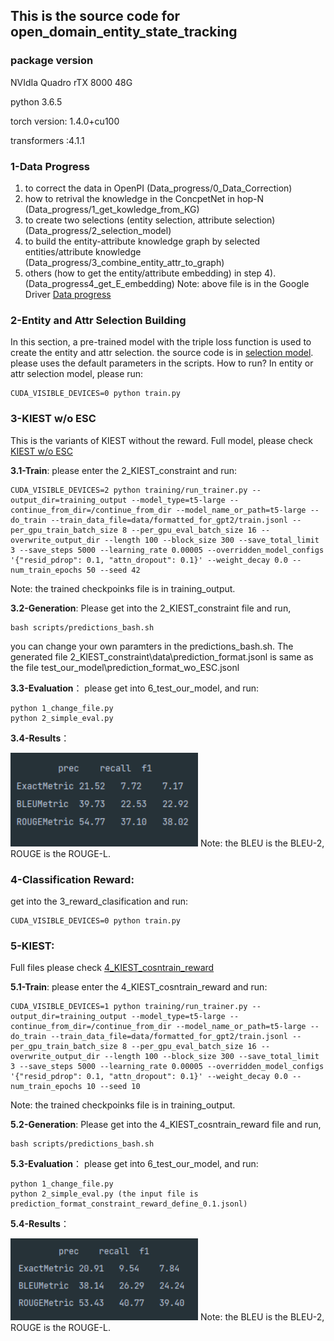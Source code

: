 ##  This is the source code for open_domain_entity_state_tracking

###  package version

NVIdIa Quadro rTX 8000 48G

python 3.6.5

torch version: 1.4.0+cu100

transformers :4.1.1

### 1-Data Progress
1) to correct the data in OpenPI (Data_progress/0_Data_Correction)
2) how to retrival the knowledge in the ConcpetNet in hop-N (Data_progress/1_get_kowledge_from_KG)
3) to create two selections (entity selection, attribute selection) (Data_progress/2_selection_model)
4) to build the  entity-attribute knowledge graph by selected entities/attribute knowledge (Data_progress/3_combine_entity_attr_to_graph)
5) others (how to get the entity/attribute embedding) in step 4).  (Data_progress4_get_E_embedding)
Note: above file is in the Google Driver [Data progress](https://drive.google.com/file/d/1aNgYVn039msTHOdjKAL0NI8nwY__z82x/view?usp=share_link)
###  2-Entity and Attr Selection Building
In  this section, a pre-trained model  with the triple loss function is used to create the entity and attr selection. the source code is in [selection model](https://drive.google.com/file/d/1OItH-PH0SMG-RCiX4mWKJBh4ZlMawRUr/view?usp=share_link).
please uses the default parameters in the scripts. How to run? In entity or attr selection model, please run:
```
CUDA_VISIBLE_DEVICES=0 python train.py
```

### 3-KIEST w/o ESC
This is the variants of KIEST without the reward.
Full model, please check [KIEST w/o ESC](https://drive.google.com/file/d/1KRPXbiUXOoDWCOvgsHZ9pLPp3Cd8vGLo/view?usp=share_link)

**3.1-Train**: please enter the 2_KIEST_constraint and run:
```
CUDA_VISIBLE_DEVICES=2 python training/run_trainer.py --output_dir=training_output --model_type=t5-large --continue_from_dir=/continue_from_dir --model_name_or_path=t5-large --do_train --train_data_file=data/formatted_for_gpt2/train.jsonl --per_gpu_train_batch_size 8 --per_gpu_eval_batch_size 16 --overwrite_output_dir --length 100 --block_size 300 --save_total_limit 3 --save_steps 5000 --learning_rate 0.00005 --overridden_model_configs '{"resid_pdrop": 0.1, "attn_dropout": 0.1}' --weight_decay 0.0 --num_train_epochs 50 --seed 42
```
Note: the trained checkpoinks file is in training_output.

**3.2-Generation**:
Please get into the 2_KIEST_constraint file  and run,
```
bash scripts/predictions_bash.sh
```
you can change your own paramters in the predictions_bash.sh. The generated file 2_KIEST_constraint\data\prediction_format.jsonl is same as the  file test_our_model\prediction_format_wo_ESC.jsonl

**3.3-Evaluation**： please get into 6_test_our_model, and run:

```
python 1_change_file.py
python 2_simple_eval.py
```

**3.4-Results**：

<img src="https://github.com/VT-NLP/open_domain_entity_state_tracking/blob/main/with_reward.png" width="300"/>
Note: the BLEU is the BLEU-2, ROUGE is the ROUGE-L.

### 4-Classification Reward:
get into the 3_reward_clasification and run:

```
CUDA_VISIBLE_DEVICES=0 python train.py
```
### 5-KIEST:
Full files please check [4_KIEST_cosntrain_reward](https://drive.google.com/file/d/1CtWmN0q5gSLGiN2Q3WRW8JxNBggOf8j0/view?usp=share_link)

**5.1-Train**: please enter the 4_KIEST_cosntrain_reward and run:
```
CUDA_VISIBLE_DEVICES=1 python training/run_trainer.py --output_dir=training_output --model_type=t5-large --continue_from_dir=/continue_from_dir --model_name_or_path=t5-large --do_train --train_data_file=data/formatted_for_gpt2/train.jsonl --per_gpu_train_batch_size 8 --per_gpu_eval_batch_size 16 --overwrite_output_dir --length 100 --block_size 300 --save_total_limit 3 --save_steps 5000 --learning_rate 0.00005 --overridden_model_configs '{"resid_pdrop": 0.1, "attn_dropout": 0.1}' --weight_decay 0.0 --num_train_epochs 10 --seed 10
```
Note: the trained checkpoinks file is in training_output.

**5.2-Generation**:
Please get into the 4_KIEST_cosntrain_reward file  and run,
```
bash scripts/predictions_bash.sh
```

**5.3-Evaluation**： please get into 6_test_our_model, and run:

```
python 1_change_file.py
python 2_simple_eval.py (the input file is prediction_format_constraint_reward_define_0.1.jsonl)
```

**5.4-Results**：

<img src="https://github.com/VT-NLP/open_domain_entity_state_tracking/blob/main/final.png" width="300"/>
Note: the BLEU is the BLEU-2, ROUGE is the ROUGE-L.
